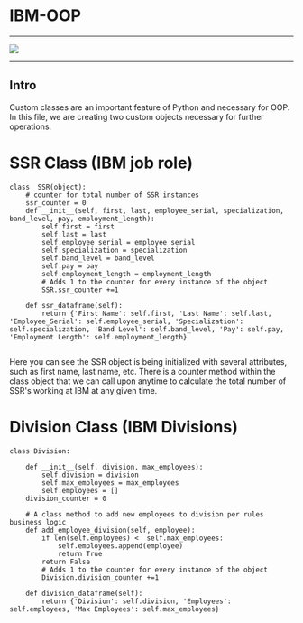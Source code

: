 # IBM-OOP

___

![](https://img.shields.io/badge/BackEnd-Python-informational?style=flat&logo=<LOGO_NAME>&logoColor=white&color=5F7FF6)

___

## Intro

Custom classes are an important feature of Python and necessary for OOP.  In this file, we are creating two custom objects necessary for further operations. 

# SSR Class (IBM job role)

```
class  SSR(object):
    # counter for total number of SSR instances
    ssr_counter = 0
    def __init__(self, first, last, employee_serial, specialization, band_level, pay, employment_length):
        self.first = first
        self.last = last
        self.employee_serial = employee_serial 
        self.specialization = specialization
        self.band_level = band_level
        self.pay = pay
        self.employment_length = employment_length  
        # Adds 1 to the counter for every instance of the object     
        SSR.ssr_counter +=1

    def ssr_dataframe(self):
        return {'First Name': self.first, 'Last Name': self.last, 'Employee_Serial': self.employee_serial, 'Specialization': self.specialization, 'Band Level': self.band_level, 'Pay': self.pay, 'Employment Length': self.employment_length}
        
```
Here you can see the SSR object is being initialized with several attributes, such as first name, last name, etc.  There is a counter method within the class object that we can call upon anytime to calculate the total number of SSR's working at IBM at any given time.  

# Division Class (IBM Divisions)

```
class Division:
    
    def __init__(self, division, max_employees):
        self.division = division
        self.max_employees = max_employees
        self.employees = []
    division_counter = 0   

    # A class method to add new employees to division per rules business logic
    def add_employee_division(self, employee):
        if len(self.employees) <  self.max_employees:
            self.employees.append(employee)
            return True 
        return False
        # Adds 1 to the counter for every instance of the object 
        Division.division_counter +=1

    def division_dataframe(self):
        return {'Division': self.division, 'Employees': self.employees, 'Max Employees': self.max_employees}

```

